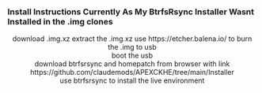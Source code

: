 ### Install Instructions Currently As My BtrfsRsync Installer Wasnt Installed in the .img clones
<div align="center">
download .img.xz extract the .img.xz use https://etcher.balena.io/ to burn the .img to usb
  <div align="center">
boot the usb
    <div align="center">
download btrfsrsync and homepatch from browser with link https://github.com/claudemods/APEXCKHE/tree/main/Installer 
      <div align="center">
use btrfsrsync to install the live environment
